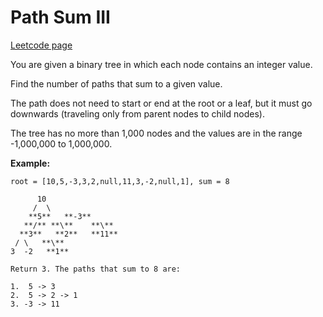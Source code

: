 # Path Sum III
[Leetcode page](https://leetcode.com/problems/path-sum-iii/description)

You are given a binary tree in which each node contains an integer value.

Find the number of paths that sum to a given value.

The path does not need to start or end at the root or a leaf, but it must go
downwards (traveling only from parent nodes to child nodes).

The tree has no more than 1,000 nodes and the values are in the range
-1,000,000 to 1,000,000.

**Example:**

    
    
    root = [10,5,-3,3,2,null,11,3,-2,null,1], sum = 8
    
          10
         /  \
        **5**   **-3**
       **/** **\**    **\**
      **3**   **2**   **11**
     / \   **\**
    3  -2   **1**
    
    Return 3. The paths that sum to 8 are:
    
    1.  5 -> 3
    2.  5 -> 2 -> 1
    3. -3 -> 11
    


